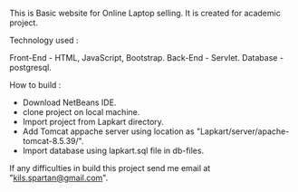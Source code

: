 This is Basic website for Online Laptop selling. It is created for academic project.

Technology used : 

  Front-End - HTML, JavaScript, Bootstrap.
  Back-End  - Servlet.
  Database  - postgresql.
  
How to build :
  - Download NetBeans IDE.
  - clone project on local machine.
  - Import project from Lapkart directory.
  - Add Tomcat appache server using location as "Lapkart/server/apache-tomcat-8.5.39/".
  - Import database using lapkart.sql file in db-files.
  
If any difficulties in build this project send me email at "kils.spartan@gmail.com".
